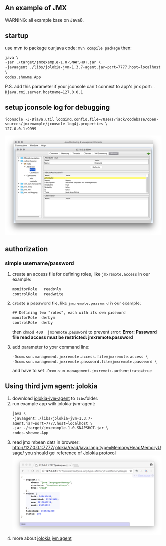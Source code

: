 
An example of JMX
---
WARNING: all example base on Java8.

## startup

use mvn to package our java code: `mvn compile package` then:

```
java \
-jar ./target/jmxexample-1.0-SNAPSHOT.jar \
-javaagent ./libs/jolokia-jvm-1.3.7-agent.jar=port=7777,host=localhost \
codes.showme.App 
```

P.S. add this parameter if your jconsole can't connect to app's jmx port: `-Djava.rmi.server.hostname=127.0.0.1`


## setup jconsole log for debugging
```
jconsole -J-Djava.util.logging.config.file=/Users/jack/codebase/open-sources/jmxexample/jconsole-log4j.properties \
127.0.0.1:9999
```

![](./docs/1.jpeg)


## authorization
### simple username/password
1. create an access file for defining roles, like `jmxremote.access` in our example:
    ```
    monitorRole   readonly
    controlRole   readwrite
    ```
    
2. create a password file, like `jmxremote.password` in our example:

    ```
    ## Defining two "roles", each with its own password
    monitorRole  derbym
    controlRole  derby
    ```
    then `chmod 400  jmxremote.password` to prevent error: 
    **Error: Password file read access must be restricted: jmxremote.password**
    
3. add parameter to your command line:
    ```
    -Dcom.sun.management.jmxremote.access.file=jmxremote.access \
    -Dcom.sun.management.jmxremote.password.file=jmxremote.password \
    ```
    and have to set `-Dcom.sun.management.jmxremote.authenticate=true`


## Using third jvm agent: jolokia

1. download [jolokia-jvm-agent](https://jolokia.org/download.html) to `libs`folder.
1. run example app with jolokia-jvm-agent:
    ```shell
    java \
    -javaagent:./libs/jolokia-jvm-1.3.7-agent.jar=port=7777,host=localhost \
    -jar ./target/jmxexample-1.0-SNAPSHOT.jar \
    codes.showme.App
    ```
1. read jmx mbean data in browser: http://127.0.0.1:7777/jolokia/read/java.lang:type=Memory/HeapMemoryUsage/
   you should get reference of [Jolokia protocol](https://jolokia.org/reference/html/protocol.html)
    ![](./docs/jolokia.jpeg)
1. more about [jolokia jvm agent](https://jolokia.org/reference/html/agents.html#agents-jvm)

